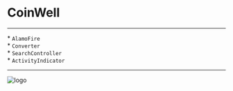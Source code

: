 #  CoinWell
---

\*  `AlamoFire`\
\*  `Converter`\
\*  `SearchController`\
\*  `ActivityIndicator`

---
 ![logo](https://i.yapx.ru/Q9FfN.gif)
